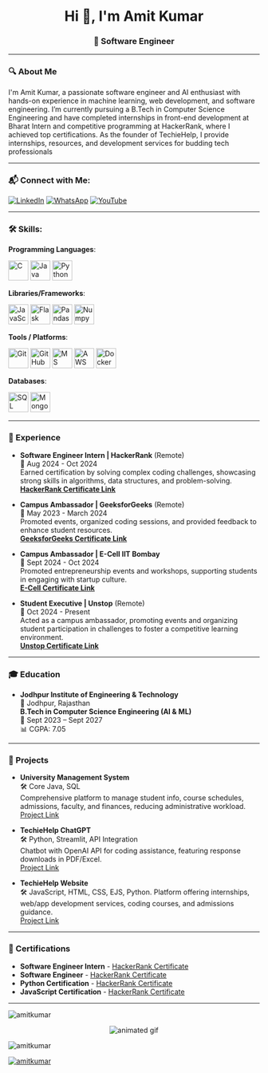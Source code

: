 <h1 align="center">Hi 👋, I'm Amit Kumar</h1>
<h3 align="center">🚀 Software Engineer</h3>


---

### 🔍 About Me
I'm Amit Kumar, a passionate software engineer and AI enthusiast with hands-on experience in machine learning, web development, and software engineering. I’m currently pursuing a B.Tech in Computer Science Engineering and have completed internships in front-end development at Bharat Intern and competitive programming at HackerRank, where I achieved top certifications. As the founder of TechieHelp, I provide internships, resources, and development services for budding tech professionals

---

### 📬 Connect with Me:
<p align="left">
  <a href="https://www.linkedin.com/in/amit-kumar-686196225" target="blank"><img src="https://img.icons8.com/color/48/000000/linkedin.png" alt="LinkedIn" /></a>
  <a href="https://chat.whatsapp.com/CyqTMfdJF3dH0dvr0BLEAH" target="blank"><img src="https://img.icons8.com/color/48/000000/whatsapp.png" alt="WhatsApp" /></a>
  <a href="https://www.youtube.com/@TechieHelp" target="blank"><img src="https://img.icons8.com/color/48/000000/youtube-play.png" alt="YouTube" /></a>
</p>

---

### 🛠️ Skills:

**Programming Languages**:
<p align="left">
  <img src="https://img.icons8.com/color/48/000000/c-programming.png" alt="C" width="40" height="40"/>
  <img src="https://img.icons8.com/color/48/000000/java-coffee-cup-logo.png" alt="Java" width="40" height="40"/>
  <img src="https://img.icons8.com/color/48/000000/python--v1.png" alt="Python" width="40" height="40"/>
</p>

**Libraries/Frameworks**:
<p align="left">
  <img src="https://img.icons8.com/color/48/000000/javascript.png" alt="JavaScript" width="40" height="40"/>
  <img src="https://img.icons8.com/ios-filled/50/000000/flask.png" alt="Flask" width="40" height="40"/>
  <img src="https://img.icons8.com/color/48/000000/pandas.png" alt="Pandas" width="40" height="40"/>
  <img src="https://img.icons8.com/color/48/000000/numpy.png" alt="Numpy" width="40" height="40"/>
</p>

**Tools / Platforms**:
<p align="left">
  <img src="https://img.icons8.com/color/48/000000/git.png" alt="Git" width="40" height="40"/>
  <img src="https://img.icons8.com/color/48/000000/github--v1.png" alt="GitHub" width="40" height="40"/>
  <img src="https://img.icons8.com/color/48/000000/microsoft-excel-2019--v1.png" alt="MS Excel" width="40" height="40"/>
  <img src="https://img.icons8.com/color/48/000000/amazon-web-services.png" alt="AWS" width="40" height="40"/>
  <img src="https://img.icons8.com/color/48/000000/docker.png" alt="Docker" width="40" height="40"/>
</p>

**Databases**:
<p align="left">
  <img src="https://img.icons8.com/color/48/000000/postgreesql.png" alt="SQL" width="40" height="40"/>
  <img src="https://img.icons8.com/color/48/000000/mongodb.png" alt="MongoDB" width="40" height="40"/>
</p>

---

### 💼 Experience

- **Software Engineer Intern | HackerRank** (Remote)  
  📅 Aug 2024 - Oct 2024  
  Earned certification by solving complex coding challenges, showcasing strong skills in algorithms, data structures, and problem-solving.  
  **[HackerRank Certificate Link](https://www.hackerrank.com/certificates/5a97450686cb)**  

- **Campus Ambassador | GeeksforGeeks** (Remote)  
  📅 May 2023 - March 2024  
  Promoted events, organized coding sessions, and provided feedback to enhance student resources.  
  **[GeeksforGeeks Certificate Link](https://www.linkedin.com/posts/amit-kumar-686196225_geeksforgeeks-campusmantri-jiet-activity-7186988956800925696-XwPY?utm_source=share&utm_medium=member_desktop)**  

- **Campus Ambassador | E-Cell IIT Bombay**  
  📅 Sept 2024 - Oct 2024  
  Promoted entrepreneurship events and workshops, supporting students in engaging with startup culture.  
  **[E-Cell Certificate Link](https://www.linkedin.com/posts/amit-kumar-686196225_campusambassador-careerdevelopment-leadership-activity-7238250892322328576-cJUT?utm_source=share&utm_medium=member_desktop)**  

- **Student Executive | Unstop** (Remote)  
  📅 Oct 2024 - Present  
  Acted as a campus ambassador, promoting events and organizing student participation in challenges to foster a competitive learning environment.  
  **[Unstop Certificate Link](https://www.linkedin.com/posts/amit-kumar-686196225_beunstoppable-unstop-studentexecutive-activity-7252012924246917121-MMqI?utm_source=share&utm_medium=member_desktop)**  

---

### 🎓 Education

- **Jodhpur Institute of Engineering & Technology**  
  📍 Jodhpur, Rajasthan  
  **B.Tech in Computer Science Engineering (AI & ML)**  
  📅 Sept 2023 – Sept 2027  
  📊 CGPA: 7.05  

---

### 🔬 Projects

- **University Management System**  
  🛠️ Core Java, SQL  
  Comprehensive platform to manage student info, course schedules, admissions, faculty, and finances, reducing administrative workload.  
  [Project Link](https://github.com/amitkumardemo/University-Management-System)

- **TechieHelp ChatGPT**  
  🛠️ Python, Streamlit, API Integration  
  Chatbot with OpenAI API for coding assistance, featuring response downloads in PDF/Excel.  
  [Project Link](https://techieappchatbot.streamlit.app/)

- **TechieHelp Website**  
  🛠️ JavaScript, HTML, CSS, EJS, Python.
  Platform offering internships, web/app development services, coding courses, and admissions guidance.  
  [Project Link](https://techiehelpt.netlify.app/home)

---

### 📜 Certifications

- **Software Engineer Intern** - [HackerRank Certificate](https://www.hackerrank.com/certificates/5a97450686cb)
- **Software Engineer** - [HackerRank Certificate](https://www.hackerrank.com/certificates/97e9548d5b6e)
- **Python Certification** - [HackerRank Certificate](https://www.hackerrank.com/certificates/c23baa6903d4)
- **JavaScript Certification** - [HackerRank Certificate](https://www.hackerrank.com/certificates/8611d7795b4a)

---

<p><img align="center" src="https://github-readme-stats.vercel.app/api/top-langs?username=amitkumar&show_icons=true&locale=en&layout=compact" alt="amitkumar" /></p>

<p align="center">
  <img src="https://github.com/AmitKumarDemo/AmitKumarDemo/raw/main/assets/animation.gif" alt="animated gif" />
</p>

<p align="left"> <img src="https://komarev.com/ghpvc/?username=amitkumar&label=Profile%20views&color=0e75b6&style=flat" alt="amitkumar" /> </p>

<p align="left"> <a href="https://github.com/ryo-ma/github-profile-trophy"><img src="https://github-profile-trophy.vercel.app/?username=amitkumar" alt="amitkumar" /></a> </p>

